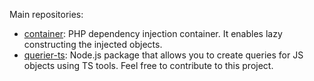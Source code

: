 Main repositories:

- [container](https://github.com/luizfilipezs/container): PHP dependency injection container. It enables lazy constructing the injected objects.
- [querier-ts](https://github.com/luizfilipezs/querier-ts): Node.js package that allows you to create queries for JS objects using TS tools. Feel free to contribute to this project.
